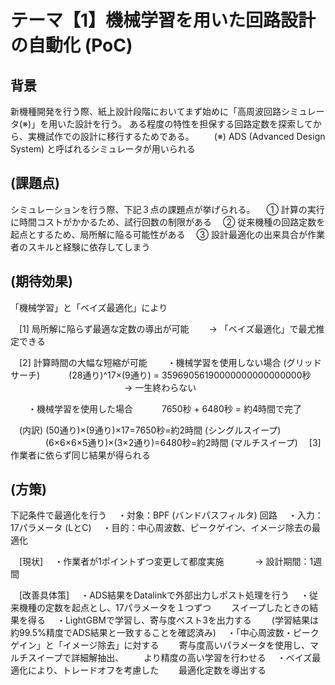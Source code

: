 # テーマ【1】機械学習を用いた回路設計の自動化 (PoC)

## 背景
新機種開発を行う際、紙上設計段階においてまず始めに「高周波回路シミュレータ(※)」を用いた設計を行う。
ある程度の特性を担保する回路定数を探索してから、実機試作での設計に移行するためである。
　　(※) ADS (Advanced Design System) と呼ばれるシミュレータが用いられる

## (課題点)
シミュレーションを行う際、下記３点の課題点が挙げられる。
　① 計算の実行に時間コストがかかるため、試行回数の制限がある
　② 従来機種の回路定数を起点とするため、局所解に陥る可能性がある
　③ 設計最適化の出来具合が作業者のスキルと経験に依存してしまう

## (期待効果)
「機械学習」と「ベイズ最適化」により

　[1] 局所解に陥らず最適な定数の導出が可能
　　→ 「ベイズ最適化」で最尤推定できる

　[2] 計算時間の大幅な短縮が可能
　　・機械学習を使用しない場合 (グリッドサーチ)
　　　(28通り)^17×(9通り) = 35969056190000000000000000秒 
　　　　　　　　　　　　　→ 一生終わらない

　　・機械学習を使用した場合
　　　7650秒 + 6480秒 = 約4時間で完了

　(内訳) (50通り)×(9通り)×17=7650秒=約2時間 (シングルスイープ)
　　　　(6×6×6×5通り)×(3×2通り)=6480秒=約2時間 (マルチスイープ)
　[3] 作業者に依らず同じ結果が得られる

## (方策)
下記条件で最適化を行う
　・対象：BPF (バンドパスフィルタ) 回路
　・入力：17パラメータ (LとC)
　・目的：中心周波数、ピークゲイン、イメージ除去の最適化

　[現状]
　・作業者が1ポイントずつ変更して都度実施
　　　 → 設計期間：1週間

　[改善具体策]
　・ADS結果をDatalinkで外部出力しポスト処理を行う
　・従来機種の定数を起点とし、17パラメータを１つずつ
　　スイープしたときの結果を得る
　・LightGBMで学習し、寄与度ベスト3を出力する
　　(学習結果は約99.5%精度でADS結果と一致することを確認済み)
　・「中心周波数・ピークゲイン」と「イメージ除去」に対する
　　寄与度高いパラメータを使用し、マルチスイープで詳細解抽出、
　　より精度の高い学習を行わせる
　・ベイズ最適化により、トレードオフを考慮した
　　最適化定数を導出する
